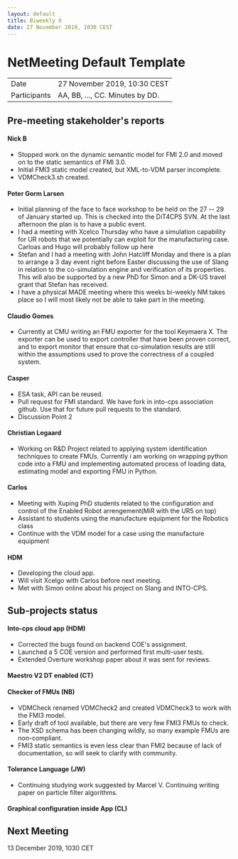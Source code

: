 ```yaml
---
layout: default
title: Biweekly 9
date: 27 November 2019, 1030 CEST
---
```


<script src="https://code.jquery.com/jquery-1.11.1.min.js">
</script>
<script src="/javascripts/edit.js"></script>
<script>setEditButonNm();</script>

# NetMeeting Default Template

|||
|---|---|
| Date | 27 November 2019, 10:30 CEST |
| Participants | AA, BB, ..., CC.  Minutes by DD. |


## Pre-meeting stakeholder's reports

<!-- Please keep in mind that the minutes are publicly available, and that
private information must be stored elsewhere.  -->

#### Nick B
* Stopped work on the dynamic semantic model for FMI 2.0 and moved on to the static semantics of FMI 3.0.
* Initial FMI3 static model created, but XML-to-VDM parser incomplete.
* VDMCheck3.sh created.

#### Peter Gorm Larsen
* Initial planning of the face to face workshop to be held on the 27 -- 29 of January started up. This is checked into the DiT4CPS SVN. At the last afternoon the plan is to have a public event.
* I had a meeting with Xcelco Thursday who have a simulation capability for UR robots that we potentially can exploit for the manufacturing case. Carloas and Hugo will probably follow up here
* Stefan and I had a meeting with John Hatcliff Monday and there is a plan to arrange a 3 day event right before Easter discussing the use of Slang in relation to the co-simulation engine and verification of its properties. This will also be supported by a new PhD for Simon and a DK-US travel grant that Stefan has received.
* I have a physical MADE meeting where this weeks bi-weekly NM takes place so I will most likely not be able to take part in the meeting.

#### Claudio Gomes
* Currently at CMU writing an FMU exporter for the tool Keymaera X. The exporter can be used to export controller that have been proven correct, and to export monitor that ensure that co-simulation results are still within the assumptions used to prove the correctness of a coupled system.

#### Casper
* ESA task, API can be reused.
* Pull request for FMI standard. We have fork in into-cps association github. Use that for future pull requests to the standard.
* Discussion Point 2

#### Christian Legaard
* Working on R&D Project related to applying system identification techniques to create FMUs. Currently i am working on wrapping python code into a FMU and implementing automated process of loading data, estimating model and exporting FMU in Python.

#### Carlos
* Meeting with Xuping PhD students related to the configuration and control of the Enabled Robot arrengement(MiR with the UR5 on top)
* Assistant to students using the manufacture equipment for the Robotics class
* Continue with the VDM model for a case using the manufacture equipment

#### HDM
* Developing the cloud app.
* Will visit Xcelgo with Carlos before next meeting. 
* Met with Simon online about his project on Slang and INTO-CPS.


## Sub-projects status


#### Into-cps cloud app (HDM)
* Corrected the bugs found on backend COE's assignment.
* Launched a 5 COE version and performed first multi-user tests.
* Extended Overture workshop paper about it was sent for reviews.

#### Maestro V2 DT enabled (CT)

#### Checker of FMUs (NB)
* VDMCheck renamed VDMCheck2 and created VDMCheck3 to work with the FMI3 model.
* Early draft of tool available, but there are very few FMI3 FMUs to check.
* The XSD schema has been changing wildly, so many example FMUs are non-compliant.
* FMI3 static semantics is even less clear than FMI2 because of lack of documentation, so will seek to clarify with community.

#### Tolerance Language (JW)
* Continuing studying work suggested by Marcel V. Continuing writing paper on particle filter algorithms.

#### Graphical configuration inside App (CL)


Next Meeting
------------

13 December 2019, 1030 CET


<div id="edit_page_div"></div>
